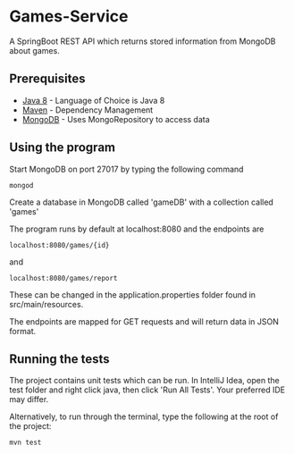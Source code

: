 # Games-Service
A SpringBoot REST API which returns stored information from MongoDB about games.

## Prerequisites
* [Java 8](https://www.oracle.com/technetwork/java/javase/overview/java8-2100321.html) - Language of Choice is Java 8
* [Maven](https://maven.apache.org/) - Dependency Management
* [MongoDB](https://www.mongodb.com/) - Uses MongoRepository to access data

## Using the program
Start MongoDB on port 27017 by typing the following command
```
mongod
```
Create a database in MongoDB called 'gameDB' with a collection called 'games'

The program runs by default at localhost:8080 and the endpoints are
```
localhost:8080/games/{id}
```
and
```
localhost:8080/games/report
```
These can be changed in the application.properties folder found in src/main/resources.

The endpoints are mapped for GET requests and will return data in JSON format.

## Running the tests
The project contains unit tests which can be run. In IntelliJ Idea, open the test folder and right click java, then click 'Run All Tests'. Your preferred IDE may differ.

Alternatively, to run through the terminal, type the following at the root of the project:
```
mvn test
```


